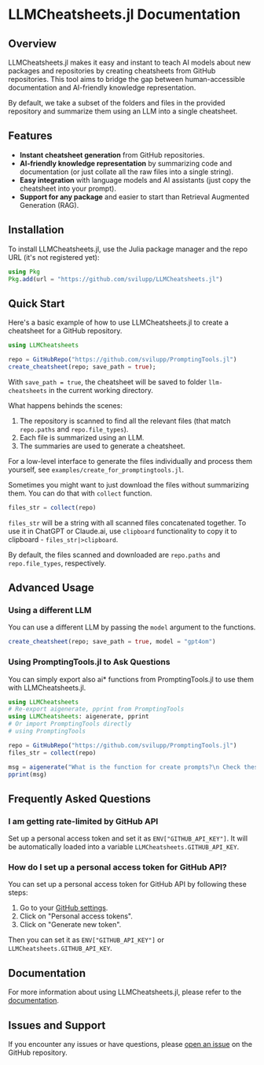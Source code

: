 # LLMCheatsheets.jl Documentation

## Overview

LLMCheatsheets.jl makes it easy and instant to teach AI models about new packages and repositories by creating cheatsheets from GitHub repositories. This tool aims to bridge the gap between human-accessible documentation and AI-friendly knowledge representation.

By default, we take a subset of the folders and files in the provided repository and summarize them using an LLM into a single cheatsheet.

## Features

- **Instant cheatsheet generation** from GitHub repositories.
- **AI-friendly knowledge representation** by summarizing code and documentation (or just collate all the raw files into a single string).
- **Easy integration** with language models and AI assistants (just copy the cheatsheet into your prompt).
- **Support for any package** and easier to start than Retrieval Augmented Generation (RAG).

## Installation

To install LLMCheatsheets.jl, use the Julia package manager and the repo URL (it's not registered yet):

```julia
using Pkg
Pkg.add(url = "https://github.com/svilupp/LLMCheatsheets.jl")
```

## Quick Start

Here's a basic example of how to use LLMCheatsheets.jl to create a cheatsheet for a GitHub repository.

```julia
using LLMCheatsheets

repo = GitHubRepo("https://github.com/svilupp/PromptingTools.jl")
create_cheatsheet(repo; save_path = true);
```

With `save_path = true`, the cheatsheet will be saved to folder `llm-cheatsheets` in the current working directory.

What happens behinds the scenes:

1. The repository is scanned to find all the relevant files (that match `repo.paths` and `repo.file_types`).
2. Each file is summarized using an LLM.
3. The summaries are used to generate a cheatsheet.

For a low-level interface to generate the files individually and process them yourself, see `examples/create_for_promptingtools.jl`.

Sometimes you might want to just download the files without summarizing them. You can do that with `collect` function.

```julia
files_str = collect(repo)
```

`files_str` will be a string with all scanned files concatenated together. 
To use it in ChatGPT or Claude.ai, use `clipboard` functionality to copy it to clipboard - `files_str|>clipboard`.

By default, the files scanned and downloaded are `repo.paths` and `repo.file_types`, respectively.

## Advanced Usage

### Using a different LLM

You can use a different LLM by passing the `model` argument to the functions.

```julia
create_cheatsheet(repo; save_path = true, model = "gpt4om")
```

### Using PromptingTools.jl to Ask Questions

You can simply export also ai* functions from PromptingTools.jl to use them with LLMCheatsheets.jl.

```julia
using LLMCheatsheets
# Re-export aigenerate, pprint from PromptingTools
using LLMCheatsheets: aigenerate, pprint
# Or import PromptingTools directly
# using PromptingTools

repo = GitHubRepo("https://github.com/svilupp/PromptingTools.jl")
files_str = collect(repo)

msg = aigenerate("What is the function for create prompts?\n Check these files:\n$files_str")
pprint(msg)
```

## Frequently Asked Questions

### I am getting rate-limited by GitHub API

Set up a personal access token and set it as `ENV["GITHUB_API_KEY"]`.
It will be automatically loaded into a variable `LLMCheatsheets.GITHUB_API_KEY`.

### How do I set up a personal access token for GitHub API?

You can set up a personal access token for GitHub API by following these steps:

1. Go to your [GitHub settings](https://github.com/settings/tokens).
2. Click on "Personal access tokens".
3. Click on "Generate new token".

Then you can set it as `ENV["GITHUB_API_KEY"]` or `LLMCheatsheets.GITHUB_API_KEY`.

## Documentation

For more information about using LLMCheatsheets.jl, please refer to the [documentation](https://svilupp.github.io/LLMCheatsheets.jl/dev/).

## Issues and Support

If you encounter any issues or have questions, please [open an issue](https://github.com/svilupp/LLMCheatsheets.jl/issues) on the GitHub repository.
